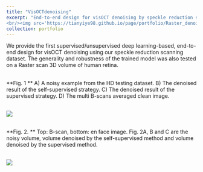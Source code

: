 ```yaml
---
title: "VisOCTdenoising"
excerpt: "End-to-end design for visOCT denoising by speckle reduction scanning and deep learning
<br/><img src='https://tianyiye98.github.io/page/portfolio/Raster_denoise.png'>"
collection: portfolio
---
```

We provide the first supervised/unsupervised deep learning-based, end-to-end design for visOCT denoising using our speckle reduction scanning dataset. 
The generality and robustness of the trained model was also tested on a Raster scan 3D volume of human retina. 

<br/>**Fig. 1 ** A) A noisy example from the HD testing dataset. B) The denoised result of the self-supervised strategy. C) The denoised result of the supervised strategy. 
D) The multi B-scans averaged clean image.

<br/><img src='https://tianyiye98.github.io/page/portfolio/HD_denoised.png'>

<br/>**Fig. 2. ** Top: B-scan, bottom: en face image. Fig. 2A, B and C are the noisy volume, volume denoised by the self-supervised method and volume denoised by the supervised method.

<br/><img src='https://tianyiye98.github.io/page/portfolio/Raster_denoise.png'>
